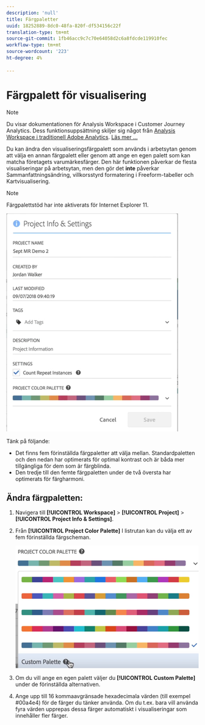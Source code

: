```yaml
---
description: 'null'
title: Färgpaletter
uuid: 18252889-8dc0-48fa-820f-df534156c22f
translation-type: tm+mt
source-git-commit: 1fb46acc9c7c70e64058d2c6a8fdcde119910fec
workflow-type: tm+mt
source-wordcount: '223'
ht-degree: 4%

---
```



# Färgpalett för visualisering

>[!NOTE]
>
>Du visar dokumentationen för Analysis Workspace i Customer Journey Analytics. Dess funktionsuppsättning skiljer sig något från [Analysis Workspace i traditionell Adobe Analytics](https://docs.adobe.com/content/help/en/analytics/analyze/analysis-workspace/home.html). [Läs mer …](/help/getting-started/cja-aa.md)

Du kan ändra den visualiseringsfärgpalett som används i arbetsytan genom att välja en annan färgpalett eller genom att ange en egen palett som kan matcha företagets varumärkesfärger. Den här funktionen påverkar de flesta visualiseringar på arbetsytan, men den gör det **inte** påverkar Sammanfattningsändring, villkorsstyrd formatering i Freeform-tabeller och Kartvisualisering.

>[!NOTE]
>
>Färgpalettstöd har inte aktiverats för Internet Explorer 11.

![](assets/color_palettes.png)

Tänk på följande:

* Det finns fem förinställda färgpaletter att välja mellan. Standardpaletten och den nedan har optimerats för optimal kontrast och är båda mer tillgängliga för dem som är färgblinda.
* Den tredje till den femte färgpaletten under de två översta har optimerats för färgharmoni.

## Ändra färgpaletten:

1. Navigera till **[!UICONTROL Workspace]** > **[!UICONTROL Project]** > **[!UICONTROL Project Info & Settings]**.
1. Från **[!UICONTROL Project Color Palette]** I listrutan kan du välja ett av fem förinställda färgscheman.

   ![](assets/custom_palette.png)

1. Om du vill ange en egen palett väljer du **[!UICONTROL Custom Palette]** under de förinställda alternativen.
1. Ange upp till 16 kommaavgränsade hexadecimala värden (till exempel #00a4e4) för de färger du tänker använda. Om du t.ex. bara vill använda fyra värden upprepas dessa färger automatiskt i visualiseringar som innehåller fler färger.

